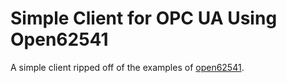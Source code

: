 # Simple Client for OPC UA Using Open62541 #

A simple client ripped off of the examples of
 [open62541](https://github.com/open62541/open62541).



